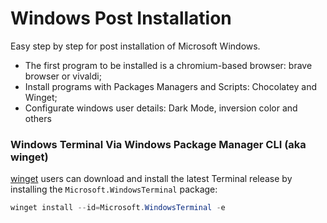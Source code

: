 # Windows Post Installation

Easy step by step for post installation of Microsoft Windows.

- The first program to be installed is a chromium-based browser: brave browser or vivaldi;
- Install programs with Packages Managers and Scripts: Chocolatey and Winget;
- Configurate windows user details: Dark Mode, inversion color and others


### Windows Terminal Via Windows Package Manager CLI (aka winget)

[winget](https://github.com/microsoft/winget-cli) users can download and install
the latest Terminal release by installing the `Microsoft.WindowsTerminal`
package:

```powershell
winget install --id=Microsoft.WindowsTerminal -e
```
